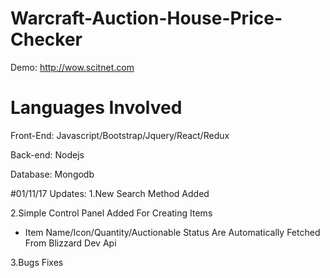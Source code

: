 # Warcraft-Auction-House-Price-Checker

Demo: http://wow.scitnet.com

# Languages Involved
Front-End: Javascript/Bootstrap/Jquery/React/Redux

Back-end: Nodejs

Database: Mongodb

#01/11/17 Updates:
  1.New Search Method Added
  
  2.Simple Control Panel Added For Creating Items

  * Item Name/Icon/Quantity/Auctionable Status Are Automatically Fetched From Blizzard Dev Api

  3.Bugs Fixes
